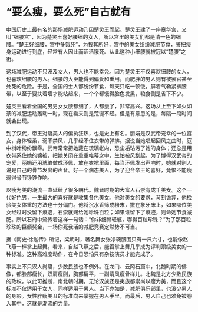# “要么瘦，要么死”自古就有

中国历史上最有名的那场减肥运动乃因楚灵王而起。楚灵王建了一座章华宫，又叫“细腰宫”，因为楚灵王喜好腰细的女人，所以宫里的美女们都是清一色的细腰。“楚王好细腰，宫中多饿死”，为投其所好，宫中的美女纷纷减肥节食，誓把瘦身运动进行到底，经常有人因此而活活饿死。从此这种小细腰就被冠以“楚腰”之衔。 

这场减肥运动不只波及女人，男人也不能幸免。因为楚灵王不仅喜欢细腰的女人，也喜欢细腰的男人。细腰的大臣能得到偏爱和重用，而肥胖的男人则有被罢官甚至处死的危险。于是，全国的士人都纷纷节食，每天只吃一顿饭，屏着气勒紧裤腰带，以至于要扶着墙才能站起来，一个个都饿得脸色发黑，粮食倒是省下不少。 

楚灵王看着全国的男男女女腰都细了，人都瘦了，非常高兴。这场从上至下如火如荼的减肥运动轰动一时，现在看来则是荒诞不经。但是有意思的是，每隔一段时间就会出现。 

到了汉代，帝王对瘦美人的偏执狂热，也是史上有名。丽娟是汉武帝宠幸的一位宫女，身体轻柔，弱不禁风，几乎经不住衣带的弹拂。据说当她唱起回风之曲时，庭中树叶纷纷飘零。武帝常常把她藏在琉璃帐内，恐尘垢玷污了她的身体；还总是用衣带系住她的锦被，把她关闭在重重帷幕之中，生怕被风刮起。为了博得汉武帝的宠爱，丽娟还用琥珀做成环佩，放在衣裙里面，每当环佩发出声响时，她就对别人说是自己的骨节发出的声音。好一个病态美人，为了迎合帝王的喜好，竟恨不能瘦弱得骨节铮铮作响。 

以瘦为美的潮流一直延续了很多朝代。魏晋时期的大富人石崇有成千美女。这个一代好色男，一生最大的喜好就是收集各色美女。他对美女的要求，苛刻诡异，他检验美女体重的方法也十分偏门。他将沉水香筛成粉末，撒在象牙床上，如果哪位美女经过时没留下痕迹，石崇就赐给她珍珠百粒；如果谁留下了痕迹，则命她节食减肥。所以石府中流传着这样一句话：“你非细骨轻躯，哪得百粒珍珠？”为了那百粒珍珠的巨额奖金，一场你死我活的减肥竞赛定然势不可当。 

据《南史·徐勉传》所记，梁朝时，著名舞女张净琬腰围只有一尺六寸，也能像赵飞燕一样掌上起舞。看来，自赵飞燕之后，能否掌上舞几乎成为评判顶级美女的一种标准。这种高难度动作，在今日恐怕只有杂技演员才能完成了。 

事实上不只汉人尚瘦，少数民族也不例外。在龙门、云冈石窟中，北魏时期的佛像，都脸部瘦长，双肩瘦削，胸部扁平，一副清风瘦骨样儿。北魏是北方少数民族的政权，以此可推断，南北朝时期，无论汉族还是夷族都崇尚以瘦为美，而且这个标准不仅适用于女人，同样适用于男人。当下亦如是，减肥俱乐部里，也没少男人的身影。女性胖瘦美丑的标准向来掌握在男人手里，而最后，男人自己也难免被卷入其中，这就是潮流的力量。